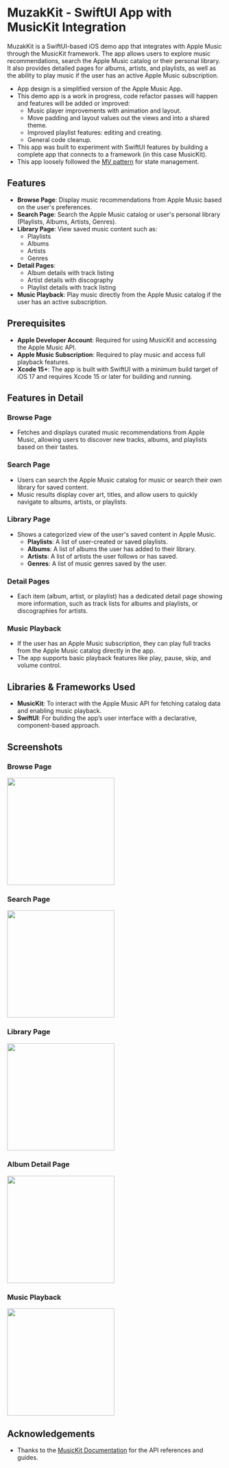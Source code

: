 # MuzakKit - SwiftUI App with MusicKit Integration

MuzakKit is a SwiftUI-based iOS demo app that integrates with Apple Music through the MusicKit framework. The app allows users to explore music recommendations, search the Apple Music catalog or their personal library. It also provides detailed pages for albums, artists, and playlists, as well as the ability to play music if the user has an active Apple Music subscription.

- App design is a simplified version of the Apple Music App. 
- This demo app is a work in progress, code refactor passes will happen and features will be added or improved:
  - Music player improvements with animation and layout.
  - Move padding and layout values out the views and into a shared theme.
  - Improved playlist features: editing and creating.
  - General code cleanup. 
- This app was built to experiment with SwiftUI features by building a complete app that connects to a framework (in this case MusicKit).
- This app loosely followed the [MV pattern](https://azamsharp.com/2022/08/09/intro-to-mv-state-pattern.html) for state management.

## Features

- **Browse Page**: Display music recommendations from Apple Music based on the user's preferences.
- **Search Page**: Search the Apple Music catalog or user's personal library (Playlists, Albums, Artists, Genres).
- **Library Page**: View saved music content such as:
  - Playlists
  - Albums
  - Artists
  - Genres
- **Detail Pages**:
  - Album details with track listing
  - Artist details with discography
  - Playlist details with track listing
- **Music Playback**: Play music directly from the Apple Music catalog if the user has an active subscription.
  
## Prerequisites

- **Apple Developer Account**: Required for using MusicKit and accessing the Apple Music API.
- **Apple Music Subscription**: Required to play music and access full playback features.
- **Xcode 15+**: The app is built with SwiftUI with a minimum build target of iOS 17 and requires Xcode 15 or later for building and running.

## Features in Detail

### Browse Page
- Fetches and displays curated music recommendations from Apple Music, allowing users to discover new tracks, albums, and playlists based on their tastes.

### Search Page
- Users can search the Apple Music catalog for music or search their own library for saved content.
- Music results display cover art, titles, and allow users to quickly navigate to albums, artists, or playlists.

### Library Page
- Shows a categorized view of the user's saved content in Apple Music.
  - **Playlists**: A list of user-created or saved playlists.
  - **Albums**: A list of albums the user has added to their library.
  - **Artists**: A list of artists the user follows or has saved.
  - **Genres**: A list of music genres saved by the user.

### Detail Pages
- Each item (album, artist, or playlist) has a dedicated detail page showing more information, such as track lists for albums and playlists, or discographies for artists.
  
### Music Playback
- If the user has an Apple Music subscription, they can play full tracks from the Apple Music catalog directly in the app.
- The app supports basic playback features like play, pause, skip, and volume control.
  
## Libraries & Frameworks Used

- **MusicKit**: To interact with the Apple Music API for fetching catalog data and enabling music playback.
- **SwiftUI**: For building the app’s user interface with a declarative, component-based approach.
  
## Screenshots

### Browse Page
<img width="250" src="https://github.com/user-attachments/assets/63004fae-ad5f-482a-8454-82b1c6ee7da8">

### Search Page
<img width="250" src="https://github.com/user-attachments/assets/9eaf9dea-5f6c-44d5-9ac4-afcfd914011d">

### Library Page
<img width="250" src="https://github.com/user-attachments/assets/7c557bcc-3e14-4fd0-ae7d-a3bc711af8a1">

### Album Detail Page
<img width="250" src="https://github.com/user-attachments/assets/e80dca43-7a7a-4134-86a8-834ef674e813">

### Music Playback
<img width="250" src="https://github.com/user-attachments/assets/5f8b4ac2-6aca-42e3-a05f-60cb83ec7e2d">

## Acknowledgements

- Thanks to the [MusicKit Documentation](https://developer.apple.com/documentation/musickit) for the API references and guides.
